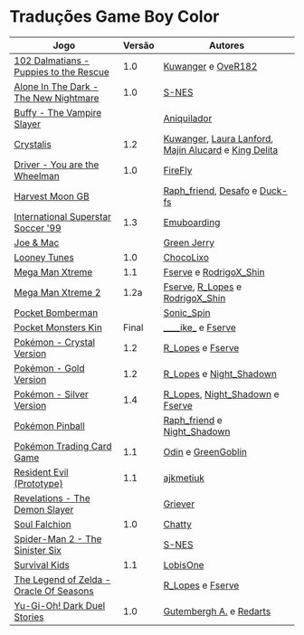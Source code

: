 # Traduções Game Boy Color

| Jogo | Versão | Autores |
| ----------- | ----------- | ----------- |
| [102 Dalmatians - Puppies to the Rescue](102-dalmatians-puppies-to-the-rescue_kuwanger-over182/) | 1.0 | [Kuwanger](../../autores/kuwanger/) e [OveR182](../../autores/over182/) |
| [Alone In The Dark - The New Nightmare](alone-in-the-dark-the-new-nightmare_s-nes/) | 1.0 | [S\-NES](../../autores/s-nes/) |
| [Buffy - The Vampire Slayer](buffy-the-vampire-slayer_aniquilador/) |  | [Aniquilador](../../autores/aniquilador/) |
| [Crystalis](crystalis_kuwanger-et-al/) | 1.2 | [Kuwanger](../../autores/kuwanger/), [Laura Lanford](../../autores/laura-lanford/), [Majin Alucard](../../autores/majin-alucard/) e [King Delita](../../autores/king-delita/) |
| [Driver - You are the Wheelman](driver-you-are-the-wheelman_firefly/) | 1.0 | [FireFly](../../autores/firefly/) |
| [Harvest Moon GB](harvest-moon-gb_raph_friend-desafo-duck-fs/) |  | [Raph\_friend](../../autores/raph_friend/), [Desafo](../../autores/desafo/) e [Duck\-fs](../../autores/duck-fs/) |
| [International Superstar Soccer '99](international-superstar-soccer-99_emuboarding/) | 1.3 | [Emuboarding](../../autores/emuboarding/) |
| [Joe &amp; Mac](joe-mac_green-jerry/) |  | [Green Jerry](../../autores/green-jerry/) |
| [Looney Tunes](looney-tunes_chocolixo/) | 1.0 | [ChocoLixo](../../autores/chocolixo/) |
| [Mega Man Xtreme](mega-man-xtreme_fserve-rodrigox_shin/) | 1.1 | [Fserve](../../autores/fserve/) e [RodrigoX\_Shin](../../autores/rodrigox_shin/) |
| [Mega Man Xtreme 2](mega-man-xtreme-2_fserve-r_lopes-rodrigox_shin/) | 1.2a | [Fserve](../../autores/fserve/), [R\_Lopes](../../autores/r_lopes/) e [RodrigoX\_Shin](../../autores/rodrigox_shin/) |
| [Pocket Bomberman](pocket-bomberman_sonic_spin/) |  | [Sonic\_Spin](../../autores/sonic_spin/) |
| [Pocket Monsters Kin](pocket-monsters-kin_____ike_-fserve/) | Final | [\_\_\_\_ike\_](../../autores/ike/) e [Fserve](../../autores/fserve/) |
| [Pokémon - Crystal Version](pokemon-crystal-version_r_lopes-fserve/) | 1.2 | [R\_Lopes](../../autores/r_lopes/) e [Fserve](../../autores/fserve/) |
| [Pokémon - Gold Version](pokemon-gold-version_r_lopes-night_shadown/) | 1.2 | [R\_Lopes](../../autores/r_lopes/) e [Night\_Shadown](../../autores/night_shadown/) |
| [Pokémon - Silver Version](pokemon-silver-version_r_lopes-night_shadown-fserve/) | 1.4 | [R\_Lopes](../../autores/r_lopes/), [Night\_Shadown](../../autores/night_shadown/) e [Fserve](../../autores/fserve/) |
| [Pokémon Pinball](pokemon-pinball_raph_friend-night_shadown/) |  | [Raph\_friend](../../autores/raph_friend/) e [Night\_Shadown](../../autores/night_shadown/) |
| [Pokémon Trading Card Game](pokemon-trading-card-game_odin-greengoblin/) | 1.1 | [Odin](../../autores/odin/) e [GreenGoblin](../../autores/greengoblin/) |
| [Resident Evil (Prototype)](resident-evil-prototype_ajkmetiuk/) | 1.1 | [ajkmetiuk](../../autores/ajkmetiuk/) |
| [Revelations - The Demon Slayer](revelations-the-demon-slayer_griever/) |  | [Griever](../../autores/griever/) |
| [Soul Falchion](soul-falchion_chatty/) | 1.0 | [Chatty](../../autores/chatty/) |
| [Spider-Man 2 - The Sinister Six](spider-man-2-the-sinister-six_s-nes/) |  | [S\-NES](../../autores/s-nes/) |
| [Survival Kids](survival-kids_lobisone/) | 1.1 | [LobisOne](../../autores/lobisone/) |
| [The Legend of Zelda - Oracle Of Seasons](the-legend-of-zelda-oracle-of-seasons_r_lopes-fserve/) |  | [R\_Lopes](../../autores/r_lopes/) e [Fserve](../../autores/fserve/) |
| [Yu-Gi-Oh! Dark Duel Stories](yu-gi-oh-dark-duel-stories_gutembergh-a-redarts/) | 1.0 | [Gutembergh A\.](../../autores/gutembergh-a/) e [Redarts](../../autores/redarts/) |